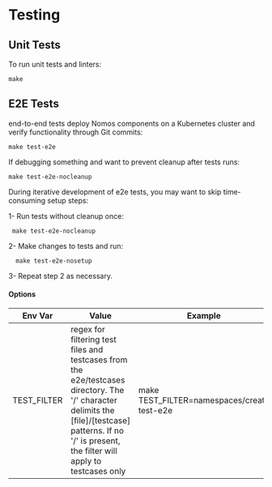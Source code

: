 # Testing

## Unit Tests

To run unit tests and linters:

```console
make
```

## E2E Tests

end-to-end tests deploy Nomos components on a Kubernetes cluster and verify
functionality through Git commits:

```console
make test-e2e
```

If debugging something and want to prevent cleanup after tests runs:

```console
make test-e2e-nocleanup
```

During iterative development of e2e tests, you may want to skip time-consuming
setup steps:

1- Run tests without cleanup once:

```console
 make test-e2e-nocleanup
```

2- Make changes to tests and run:

```console
  make test-e2e-nosetup
```

3- Repeat step 2 as necessary.

#### Options

Env Var     | Value                                                                                                                                                                                                   | Example
----------- | ------------------------------------------------------------------------------------------------------------------------------------------------------------------------------------------------------- | -------
TEST_FILTER | regex for filtering test files and testcases from the e2e/testcases directory. The '/' character delimits the [file]/[testcase] patterns. If no '/' is present, the filter will apply to testcases only | make TEST_FILTER=namespaces/create test-e2e

